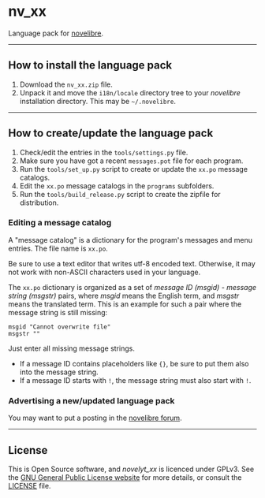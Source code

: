 # nv_xx

Language pack for [novelibre](https://github.com/peter88213/novelibre/).

---

## How to install the language pack

1. Download the `nv_xx.zip` file.
2. Unpack it and move the `i18n/locale` directory tree to your *novelibre* installation directory. This may be `~/.novelibre`. 

---

## How to create/update the language pack

1. Check/edit the entries in the `tools/settings.py` file.
1. Make sure you have got a recent `messages.pot` file for each program.
2. Run the `tools/set_up.py` script to create or update the `xx.po` message catalogs.
3. Edit the `xx.po` message catalogs in the `programs` subfolders.
4. Run the `tools/build_release.py` script to create the zipfile for distribution.


### Editing a message catalog

A "message catalog" is a dictionary for the program's messages and menu entries. The file name is `xx.po`.

Be sure to use a text editor that writes utf-8 encoded text. Otherwise, it may not work with non-ASCII characters used in your language.

The  `xx.po` dictionary is organized as a set of *message ID (msgid)* - *message string (msgstr)* pairs, where *msgid* means the English term, and *msgstr* means the translated term. This is an example for such a pair where the message string is still missing:

```
msgid "Cannot overwrite file"
msgstr ""
```

Just enter all missing message strings. 
- If a message ID contains placeholders like `{}`, be sure to put them also into the message string.  
- If a message ID starts with `!`, the message string must also start with `!`. 


### Advertising a new/updated language pack

You may want to put a posting in the [novelibre forum](https://github.com/peter88213/novelibre/discussions).

---

## License

This is Open Source software, and *novelyt_xx* is licenced under GPLv3. See the
[GNU General Public License website](https://www.gnu.org/licenses/gpl-3.0.en.html) for more
details, or consult the [LICENSE](https://github.com/peter88213/nv_progress/blob/main/LICENSE) file.

